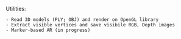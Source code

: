 Utilities:

    - Read 3D models (PLY; OBJ) and render on OpenGL library
    - Extract visible vertices and save visibile RGB, Depth images
    - Marker-based AR (in progress)